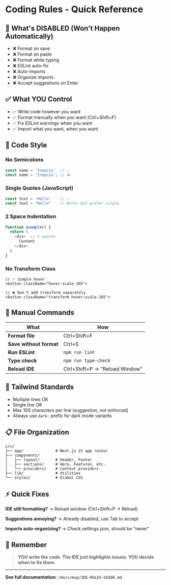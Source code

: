 # Coding Rules - Quick Reference

## 🚫 **What's DISABLED** (Won't Happen Automatically)

- ❌ Format on save
- ❌ Format on paste
- ❌ Format while typing
- ❌ ESLint auto-fix
- ❌ Auto-imports
- ❌ Organize imports
- ❌ Accept suggestions on Enter

## ✅ **What YOU Control**

- ✅ Write code however you want
- ✅ Format manually when you want (Ctrl+Shift+F)
- ✅ Fix ESLint warnings when you want
- ✅ Import what you want, when you want

## 🎯 **Code Style**

### **No Semicolons**
```typescript
const name = 'Inopsio'  // ✅
const name = 'Inopsio'; // ❌
```

### **Single Quotes (JavaScript)**
```typescript
const text = 'Hello'    // ✅
const text = "Hello"    // Works but prefer single
```

### **2 Space Indentation**
```typescript
function example() {
  return (
    <div>  // 2 spaces
      Content
    </div>
  )
}
```

### **No Transform Class**
```tsx
// ✅ Simple hover
<button className="hover:scale-105">

// ❌ Don't add transform separately
<button className="transform hover:scale-105">
```

## 📝 **Manual Commands**

| What | How |
|------|-----|
| **Format file** | Ctrl+Shift+F |
| **Save without format** | Ctrl+S |
| **Run ESLint** | `npm run lint` |
| **Type check** | `npm run type-check` |
| **Reload IDE** | Ctrl+Shift+P → "Reload Window" |

## 🎨 **Tailwind Standards**

- Multiple lines OK
- Single line OK
- Max 100 characters per line (suggestion, not enforced)
- Always use `dark:` prefix for dark mode variants

## 📋 **File Organization**

```
src/
├── app/              # Next.js 15 app router
├── components/
│   ├── layout/       # Header, Footer
│   ├── sections/     # Hero, Features, etc.
│   └── providers/    # Context providers
├── lib/              # Utilities
└── styles/           # Global CSS
```

## ⚡ **Quick Fixes**

**IDE still formatting?**
→ Reload window (Ctrl+Shift+P → Reload)

**Suggestions annoying?**
→ Already disabled, use Tab to accept

**Imports auto-organizing?**
→ Check settings.json, should be "never"

## 🎯 **Remember**

> **YOU write the code. The IDE just highlights issues. YOU decide when to fix them.**

---

**See full documentation**: `/docs/mvp/IDE-RULES-GUIDE.md`
